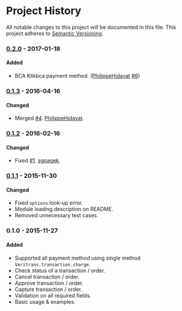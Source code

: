 Project History
===============

All notable changes to this project will be documented in this file. This project adheres to [Semantic Versioning](http://semver.org/).

### [0.2.0] - 2017-01-18

#### Added
* BCA Klikbca payment method. ([PhilippeHidayat](https://github.com/PhilippeHidayat) [#6](https://github.com/dycodedev/veritrans-node/pull/6))

### [0.1.3] - 2016-04-16

#### Changed
* Merged [#4](https://github.com/dycodedev/veritrans-node/pull/4). [PhilippeHidayat](https://github.com/PhilippeHidayat).

### [0.1.2] - 2016-02-16

#### Changed
* Fixed [#1](https://github.com/dycodedev/veritrans-node/issues/1). [sgpagek](https://github.com/sgpagek).

### [0.1.1] - 2015-11-30

#### Changed
* Fixed `options` look-up error.
* Module loading description on README.
* Removed unnecessary test cases.

### 0.1.0 - 2015-11-27

#### Added
* Supported all payment method using single method `Veritrans.transaction.charge`.
* Check status of a transaction / order.
* Cancel transaction / order.
* Approve transaction / order.
* Capture transaction / order.
* Validation on all required fields.
* Basic usage & examples.

[0.1.1]: https://github.com/dycodedev/veritrans-node/compare/v0.1.0...v0.1.1
[0.1.2]: https://github.com/dycodedev/veritrans-node/compare/v0.1.1...v0.1.2
[0.1.3]: https://github.com/dycodedev/veritrans-node/compare/v0.1.2...v0.1.3
[0.2.0]: https://github.com/dycodedev/veritrans-node/compare/v0.1.3...v0.2.0